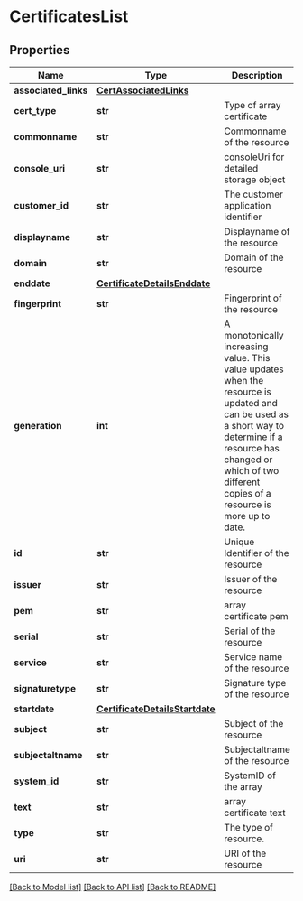 # CertificatesList

## Properties
Name | Type | Description | Notes
------------ | ------------- | ------------- | -------------
**associated_links** | [**CertAssociatedLinks**](CertAssociatedLinks.md) |  | [optional] 
**cert_type** | **str** | Type of array certificate | [optional] 
**commonname** | **str** | Commonname of the resource | [optional] 
**console_uri** | **str** | consoleUri for detailed storage object  | [optional] 
**customer_id** | **str** | The customer application identifier | [optional] 
**displayname** | **str** | Displayname of the resource | [optional] 
**domain** | **str** | Domain of the resource | [optional] 
**enddate** | [**CertificateDetailsEnddate**](CertificateDetailsEnddate.md) |  | [optional] 
**fingerprint** | **str** | Fingerprint of the resource | [optional] 
**generation** | **int** | A monotonically increasing value. This value updates when the resource is updated and can be used as a short way to determine if a resource has changed or which of two different copies of a resource is more up to date. | [optional] 
**id** | **str** | Unique Identifier of the resource | [optional] 
**issuer** | **str** | Issuer of the resource | [optional] 
**pem** | **str** | array certificate pem | [optional] 
**serial** | **str** | Serial of the resource | [optional] 
**service** | **str** | Service name of the resource | [optional] 
**signaturetype** | **str** | Signature type of the resource | [optional] 
**startdate** | [**CertificateDetailsStartdate**](CertificateDetailsStartdate.md) |  | [optional] 
**subject** | **str** | Subject of the resource | [optional] 
**subjectaltname** | **str** | Subjectaltname of the resource | [optional] 
**system_id** | **str** | SystemID of the array | [optional] 
**text** | **str** | array certificate text | [optional] 
**type** | **str** | The type of resource. | [optional] 
**uri** | **str** | URI of the resource | [optional] 

[[Back to Model list]](../README.md#documentation-for-models) [[Back to API list]](../README.md#documentation-for-api-endpoints) [[Back to README]](../README.md)


